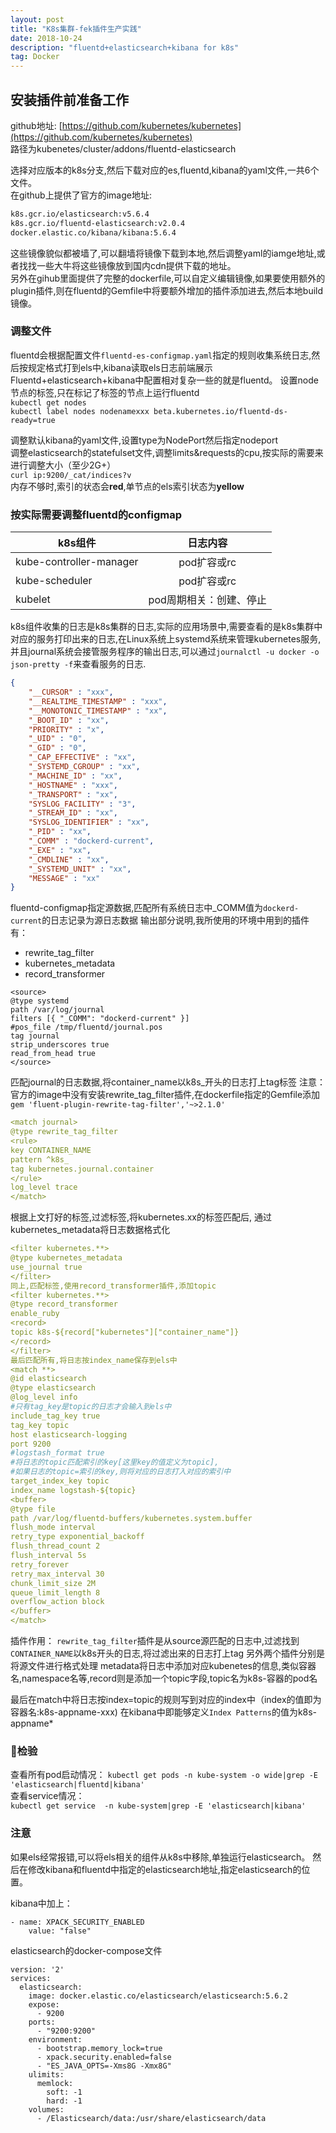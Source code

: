 ```yaml
---
layout: post
title: "K8s集群-fek插件生产实践"
date: 2018-10-24  
description: "fluentd+elasticsearch+kibana for k8s"
tag: Docker  
---  
```


## 安装插件前准备工作

github地址: [https://github.com/kubernetes/kubernetes](https://github.com/kubernetes/kubernetes)  
路径为kubenetes/cluster/addons/fluentd-elasticsearch  

选择对应版本的k8s分支,然后下载对应的es,fluentd,kibana的yaml文件,一共6个文件。  
在github上提供了官方的image地址:  

```bash
k8s.gcr.io/elasticsearch:v5.6.4
k8s.gcr.io/fluentd-elasticsearch:v2.0.4
docker.elastic.co/kibana/kibana:5.6.4
```  

这些镜像貌似都被墙了,可以翻墙将镜像下载到本地,然后调整yaml的iamge地址,或者找找一些大牛将这些镜像放到国内cdn提供下载的地址。  
另外在gihub里面提供了完整的dockerfile,可以自定义编辑镜像,如果要使用额外的plugin插件,则在fluentd的Gemfile中将要额外增加的插件添加进去,然后本地build镜像。  
      
### 调整文件       

fluentd会根据配置文件`fluentd-es-configmap.yaml`指定的规则收集系统日志,然后按规定格式打到els中,kibana读取els日志前端展示   
Fluentd+elasticsearch+kibana中配置相对复杂一些的就是fluentd。
设置node节点的标签,只在标记了标签的节点上运行fluentd  
`kubectl get nodes`  
`kubectl label nodes nodenamexxx beta.kubernetes.io/fluentd-ds-ready=true`  
  
调整默认kibana的yaml文件,设置type为NodePort然后指定nodeport  
调整elasticsearch的statefulset文件,调整limits&requests的cpu,按实际的需要来进行调整大小（至少2G+）  
`curl ip:9200/_cat/indices?v`  
内存不够时,索引的状态会**red**,单节点的els索引状态为**yellow**  

### 按实际需要调整fluentd的configmap

| k8s组件 | 日志内容 |
| ------ | :------: | 
| kube-controller-manager | pod扩容或rc |
| kube-scheduler | pod扩容或rc |
| kubelet | pod周期相关：创建、停止 |

k8s组件收集的日志是k8s集群的日志,实际的应用场景中,需要查看的是k8s集群中对应的服务打印出来的日志,在Linux系统上systemd系统来管理kubernetes服务,并且journal系统会接管服务程序的输出日志,可以通过`journalctl -u docker -o json-pretty -f`来查看服务的日志. 

```json
{
	"__CURSOR" : "xxx",
	"__REALTIME_TIMESTAMP" : "xxx",
	"__MONOTONIC_TIMESTAMP" : "xx",
	"_BOOT_ID" : "xx",
	"PRIORITY" : "x",
	"_UID" : "0",
	"_GID" : "0",
	"_CAP_EFFECTIVE" : "xx",
	"_SYSTEMD_CGROUP" : "xx",
	"_MACHINE_ID" : "xx",
	"_HOSTNAME" : "xxx",
	"_TRANSPORT" : "xx",
	"SYSLOG_FACILITY" : "3",
	"_STREAM_ID" : "xx",
	"SYSLOG_IDENTIFIER" : "xx",
	"_PID" : "xx",
	"_COMM" : "dockerd-current",
	"_EXE" : "xx",
	"_CMDLINE" : "xx",
	"_SYSTEMD_UNIT" : "xx",
	"MESSAGE" : "xx"
}
```
 
fluentd-configmap指定源数据,匹配所有系统日志中_COMM值为`dockerd-current`的日志记录为源日志数据
输出部分说明,我所使用的环境中用到的插件有：
- rewrite_tag_filter
- kubernetes_metadata
- record_transformer

```
<source>
@type systemd
path /var/log/journal
filters [{ "_COMM": "dockerd-current" }]
#pos_file /tmp/fluentd/journal.pos
tag journal
strip_underscores true
read_from_head true
</source>
```

匹配journal的日志数据,将container_name以k8s_开头的日志打上tag标签
注意：官方的image中没有安装rewrite_tag_filter插件,在dockerfile指定的Gemfile添加
`gem 'fluent-plugin-rewrite-tag-filter','~>2.1.0'`

```yml
<match journal>
@type rewrite_tag_filter
<rule>
key CONTAINER_NAME
pattern ^k8s_
tag kubernetes.journal.container
</rule>
log_level trace
</match>
```

根据上文打好的标签,过滤标签,将kubernetes.xx的标签匹配后,
通过kubernetes_metadata将日志数据格式化

```yml
<filter kubernetes.**>
@type kubernetes_metadata
use_journal true
</filter>
同上,匹配标签,使用record_transformer插件,添加topic
<filter kubernetes.**>
@type record_transformer
enable_ruby
<record>
topic k8s-${record["kubernetes"]["container_name"]}
</record>
</filter>
最后匹配所有,将日志按index_name保存到els中
<match **>
@id elasticsearch
@type elasticsearch
@log_level info
#只有tag_key是topic的日志才会输入到els中
include_tag_key true
tag_key topic
host elasticsearch-logging
port 9200
#logstash_format true
#将日志的topic匹配索引的key[这里key的值定义为topic],
#如果日志的topic=索引的key,则将对应的日志打入对应的索引中
target_index_key topic
index_name logstash-${topic}
<buffer>
@type file
path /var/log/fluentd-buffers/kubernetes.system.buffer
flush_mode interval
retry_type exponential_backoff
flush_thread_count 2
flush_interval 5s
retry_forever
retry_max_interval 30
chunk_limit_size 2M
queue_limit_length 8
overflow_action block
</buffer>
</match>
```

插件作用：
`rewrite_tag_filter`插件是从source源匹配的日志中,过滤找到`CONTAINER_NAME`以k8s开头的日志,将过滤出来的日志打上tag
另外两个插件分别是将源文件进行格式处理
metadata将日志中添加对应kubenetes的信息,类似容器名,namespace名等,record则是添加一个topic字段,topic名为k8s-容器的pod名

最后在match中将日志按index=topic的规则写到对应的index中（index的值即为容器名:k8s-appname-xxx)
在kibana中即能够定义`Index Patterns`的值为k8s-appname*

### 检验

查看所有pod启动情况：
`kubectl get pods -n kube-system -o wide|grep -E 'elasticsearch|fluentd|kibana'`       
查看service情况：     
`kubectl get service  -n kube-system|grep -E 'elasticsearch|kibana'`      

### 注意
            
如果els经常报错,可以将els相关的组件从k8s中移除,单独运行elasticsearch。
然后在修改kibana和fluentd中指定的elasticsearch地址,指定elasticsearch的位置。       
        
kibana中加上：      
```      
- name: XPACK_SECURITY_ENABLED       
    value: "false"       
```       
elasticsearch的docker-compose文件
```      
version: '2'      
services:      
  elasticsearch:      
    image: docker.elastic.co/elasticsearch/elasticsearch:5.6.2      
    expose:      
      - 9200      
    ports:     
      - "9200:9200"      
    environment:      
      - bootstrap.memory_lock=true      
      - xpack.security.enabled=false      
      - "ES_JAVA_OPTS=-Xms8G -Xmx8G"      
    ulimits:      
      memlock:      
        soft: -1      
        hard: -1      
    volumes:      
      - /Elasticsearch/data:/usr/share/elasticsearch/data      
```       
